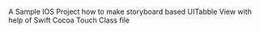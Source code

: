 A Sample IOS Project how to make storyboard based UITabble View with help of Swift Cocoa Touch Class file
